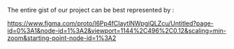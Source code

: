 The entire gist of our project can be best represented by :

https://www.figma.com/proto/l6Pp4fCIaytlNWpgiQLZcu/Untitled?page-id=0%3A1&node-id=1%3A2&viewport=1144%2C496%2C0.12&scaling=min-zoom&starting-point-node-id=1%3A2

